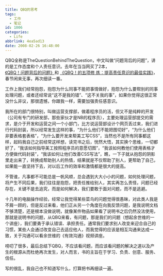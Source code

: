 ```yaml
---
title: QBQ的思考
tags:
  - 工作
  - 笔记
id: 1006
categories:
  - Life
abbrlink: 4ea5ad13
date: 2008-02-26 16:48:00
---
```


QBQ全称是TheQuestionBehindTheQuestion，中文叫做&ldquo;问题背后的问题&rdquo;，讲的是工作态度和个人责任意识。去年在当当网买了2本，[《QBQ！问题背后的问题》](http://www.douban.com/subject/1225038/)和 [《QBQ！的五项修 炼：提高责任意识的最佳实践》](http://www.douban.com/subject/1835217/)，春节闲来无事，再次细读一番。

工作上我们经常抱怨，抱怨为什么同事不能把事情做好，抱怨为什么要帮别的同事处理问题，或者还经常说&ldquo;这不是我的错&rdquo;、&ldquo;这不关我的事&rdquo;，如果你觉得这很正常没什么非议，那很遗憾，你跟我一样，需要加强责任感意识。

我所在的部门很特别，叫做运营支撑部，做着程序员的活，但又不是纯粹的开发（公司有专门的研发部，那些家伙才是NB的程序员），主要处理运营部提交的需求，是介于开发和运营之间一个小部门，比方说运营部设计个网页丢过来，我们进行代码封装，所以经常发生这样的事，&ldquo;为什么他们不能把图切好&rdquo;，&ldquo;为什么他们非要表格套表格&rdquo;，&ldquo;为什么要开发来帮美工写CSS&rdquo;，当然也不是所有同事都这样，起码我自己之前经常这样想，读完书之后，恍然大悟，其实换个思维，一切都好了，&ldquo;我该如何指导美工按照程序员的意愿切图&rdquo;，&ldquo;我该如何教他们使用表格才方便做代码封装&rdquo;，&ldquo;我该如何让他们改善CSS写法&rdquo;，瞧，一下子就从抱怨的阴影里走出来了，转换成帮助别人的热情，结果就是不仅帮助了别人，更帮助了自己，如果能一直坚持下去，对以后工作的效率和激情都是很大的提高。

不管谁，凡事都不可能总是一帆风顺，总会遇到大大小小的问题，如何处理问题，将产生不同后果，我们往往是抱怨，把责任推给别人，其实再怎么责怪，问题已经存在，关键不是去追究，而是如何解决，我们要敢于面对问题，而不是逃避。

十几年的电脑操作经验，经常让我觉得某些菜鸟的问题觉得很愚昧，对此类人我是不屑一顾的，但是反过来看，他们正从另一个角度在向我反馈问题，是我说明文档不够清楚，还是根本没做说明，就像某件物品如果看了说明书之后仍然没法使用，那就是说明书的问题，从QBQ来看，有问题，那是我们的问题（想起余世维的一个讲座），我们要勇于承认错误、承担责任。通常我们要求别人改变来迎合自己的习惯，某些人会通过改变自己去适应他人，而我觉得的应该是相互沟通来达成一致，关于沟通可以看余世维的《有效沟通》视频讲座。

唠叨了很多，最后总结下QBQ，不应该看问题，而应该看问题的解决之道以及产生的根源从而杜绝再次发生，对人而言，书的主旨在于学习、负责、创意、服务、信任。

写的很乱，我自己也不知道写什么，打算把书再细读一遍。